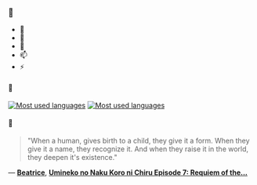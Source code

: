### 👋

- 🔭
- 🌱
- 💬
- 📫
- ⚡

#### 🧏

[![Most used languages](https://github-readme-stats-aynah.vercel.app/api/top-langs/?username=aynh&theme=solarized-dark&langs_count=6&layout=compact&hide_title=true)](https://github.com/anuraghazra/github-readme-stats#gh-dark-mode-only)
[![Most used languages](https://github-readme-stats-aynah.vercel.app/api/top-langs/?username=aynh&theme=solarized-light&langs_count=6&layout=compact&hide_title=true)](https://github.com/anuraghazra/github-readme-stats#gh-light-mode-only)

#### 💬

> "When a human, gives birth to a child, they give it a form. When they give it a name, they recognize it. And when they raise it in the world, they deepen it's existence."

&mdash; [**Beatrice**](https://myanimelist.net/character.php?q=Beatrice&cat=character), [**Umineko no Naku Koro ni Chiru Episode 7: Requiem of the...**](https://myanimelist.net/search/all?q=Umineko%20no%20Naku%20Koro%20ni%20Chiru%20Episode%207%3A%20Requiem%20of%20the...&cat=all)
